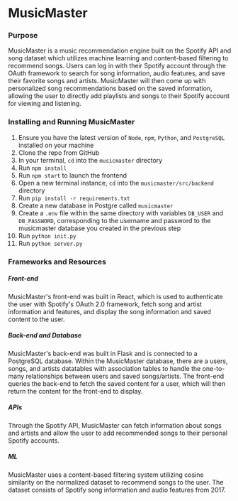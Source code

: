 # MusicMaster

### Purpose
MusicMaster is a music recommendation engine built on the Spotify API and song dataset which utilizes machine learning and content-based filtering to recommend songs. Users can log in with their Spotify account through the OAuth framework to search for song information, audio features, and save their favorite songs and artists. MusicMaster will then come up with personalized song recommendations based on the saved information, allowing the user to directly add playlists and songs to their Spotify account for viewing and listening.

### Installing and Running MusicMaster
1. Ensure you have the latest version of `Node`, `npm`, `Python`, and `PostgreSQL` installed on your machine
2. Clone the repo from GitHub
3. In your terminal, `cd` into the `musicmaster` directory
4. Run `npm install`
5. Run `npm start` to launch the frontend
6. Open a new terminal instance, `cd` into the `musicmaster/src/backend` directory
7. Run `pip install -r requirements.txt`
8. Create a new database in Postgre called `musicmaster`
9. Create a `.env` file within the same directory with variables `DB_USER` and `DB_PASSWORD`, corresponding to the username and password to the musicmaster database you created in the previous step
10. Run `python init.py`
11. Run `python server.py`

### Frameworks and Resources
##### Front-end
MusicMaster's front-end was built in React, which is used to authenticate the user with Spotify's OAuth 2.0 framework, fetch song and artist information and features, and display the song information and saved content to the user.

##### Back-end and Database
MusicMaster's back-end was built in Flask and is connected to a PostgreSQL database. Within the MusicMaster database, there are a users, songs, and artists datatables with association tables to handle the one-to-many relationships between users and saved songs/artists. The front-end queries the back-end to fetch the saved content for a user, which will then return the content for the front-end to display.

##### APIs
Through the Spotify API, MusicMaster can fetch information about songs and artists and allow the user to add recommended songs to their personal Spotify accounts. 

##### ML
MusicMaster uses a content-based filtering system utilizing cosine similarity on the normalized dataset to recommend songs to the user. The dataset consists of Spotify song information and audio features from 2017.

